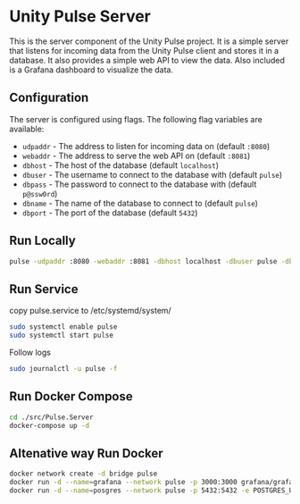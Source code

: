 # Unity Pulse Server

This is the server component of the Unity Pulse project. It is a simple server that listens for incoming data from the Unity Pulse client and stores it in a database. It also provides a simple web API to view the data. Also included is a Grafana dashboard to visualize the data.

## Configuration

The server is configured using flags. The following flag variables are available:

- `udpaddr` - The address to listen for incoming data on (default `:8080`)
- `webaddr` - The address to serve the web API on (default `:8081`)
- `dbhost` - The host of the database (default `localhost`)
- `dbuser` - The username to connect to the database with (default `pulse`)
- `dbpass` - The password to connect to the database with (default `p@ssw0rd`)
- `dbname` - The name of the database to connect to (default `pulse`)
- `dbport` - The port of the database (default `5432`)

## Run Locally

```bash
pulse -udpaddr :8080 -webaddr :8081 -dbhost localhost -dbuser pulse -dbpass p@ssw0rd -dbname pulse -dbport 5432
```

## Run Service

copy pulse.service to /etc/systemd/system/

```bash
sudo systemctl enable pulse
sudo systemctl start pulse
```

Follow logs
    
```bash
sudo journalctl -u pulse -f
```

## Run Docker Compose

```bash
cd ./src/Pulse.Server
docker-compose up -d
```

## Altenative way Run Docker

```bash
docker network create -d bridge pulse
docker run -d --name=grafana --network pulse -p 3000:3000 grafana/grafana-oss
docker run -d --name=posgres --network pulse -p 5432:5432 -e POSTGRES_USER=pulse -e POSTGRES_DB=pulse -e POSTGRES_PASSWORD=p@ssw0rd postgres
```
